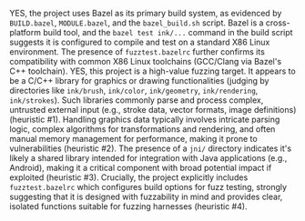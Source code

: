 YES, the project uses Bazel as its primary build system, as evidenced by `BUILD.bazel`, `MODULE.bazel`, and the `bazel_build.sh` script. Bazel is a cross-platform build tool, and the `bazel test ink/...` command in the build script suggests it is configured to compile and test on a standard X86 Linux environment. The presence of `fuzztest.bazelrc` further confirms its compatibility with common X86 Linux toolchains (GCC/Clang via Bazel's C++ toolchain).
YES, this project is a high-value fuzzing target. It appears to be a C/C++ library for graphics or drawing functionalities (judging by directories like `ink/brush`, `ink/color`, `ink/geometry`, `ink/rendering`, `ink/strokes`). Such libraries commonly parse and process complex, untrusted external input (e.g., stroke data, vector formats, image definitions) (heuristic #1). Handling graphics data typically involves intricate parsing logic, complex algorithms for transformations and rendering, and often manual memory management for performance, making it prone to vulnerabilities (heuristic #2). The presence of a `jni/` directory indicates it's likely a shared library intended for integration with Java applications (e.g., Android), making it a critical component with broad potential impact if exploited (heuristic #3). Crucially, the project explicitly includes `fuzztest.bazelrc` which configures build options for fuzz testing, strongly suggesting that it is designed with fuzzability in mind and provides clear, isolated functions suitable for fuzzing harnesses (heuristic #4).
